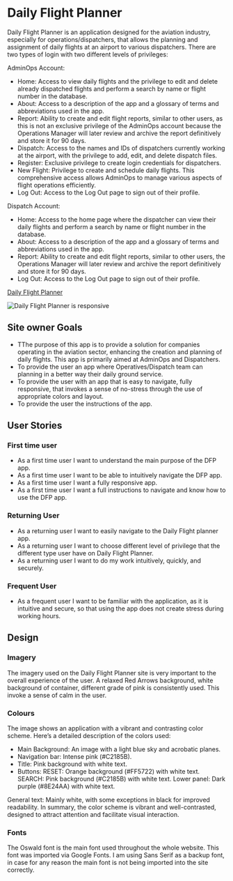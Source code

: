 # **Daily Flight Planner**

Daily Flight Planner is an application designed for the aviation industry, especially for operations/dispatchers, that allows the planning and assignment of daily flights at an airport to various dispatchers. There are two types of login with two different levels of privileges:

AdminOps Account:

- Home: Access to view daily flights and the privilege to edit and delete already dispatched flights and perform a search by name or flight number in the database.
- About: Access to a description of the app and a glossary of terms and abbreviations used in the app.
- Report: Ability to create and edit flight reports, similar to other users, as this is not an exclusive privilege of the AdminOps account because the Operations Manager will later review and archive the report definitively and store it for 90 days.
- Dispatch: Access to the names and IDs of dispatchers currently working at the airport, with the privilege to add, edit, and delete dispatch files.
- Register: Exclusive privilege to create login credentials for dispatchers.
- New Flight: Privilege to create and schedule daily flights.
This comprehensive access allows AdminOps to manage various aspects of flight operations efficiently.
- Log Out: Access to the Log Out page to sign out of their profile.

Dispatch Account:

- Home: Access to the home page where the dispatcher can view their daily flights and perform a search by name or flight number in the database.
- About: Access to a description of the app and a glossary of terms and abbreviations used in the app.
- Report: Ability to create and edit flight reports, similar to other users, the Operations Manager will later review and archive the report definitively and store it for 90 days.
- Log Out: Access to the Log Out page to sign out of their profile.

[Daily Flight Planner](https://daily-flight-planner-3bcd72540a25.herokuapp.com/)

![Daily Flight Planner is responsive](assets/img/AmIResponsive.png)

## Site owner Goals

- TThe purpose of this app is to provide a solution for companies operating in the aviation sector, enhancing the creation and planning of daily flights. This app is primarily aimed at AdminOps and Dispatchers.
- To provide the user an app where Operatives/Dispatch team can planning in a better way their daily ground service.
- To provide the user with an app that is easy to navigate, fully responsive, that invokes a sense of no-stress through the use of appropriate colors and layout.
- To provide the user the instructions of the app.

## User Stories

### First time user

- As a first time user I want to understand the main purpose of the DFP app.
- As a first time user I want to be able to intuitively navigate the DFP app.
- As a first time user I want a fully responsive app.
- As a first time user I want a full instructions to navigate and know how to use the DFP app.

### Returning User

- As a returning user I want to easily navigate to the Daily Flight planner app.
- As a returning user I want to choose different level of privilege that the different type user have on Daily Flight Planner.
- As a returning user I want to do my work intuitively, quickly, and securely.

### Frequent User

- As a frequent user I want to be familiar with the application, as it is intuitive and secure, so that using the app does not create stress during working hours.

## Design

### Imagery

The imagery used on the Daily Flight Planner site is very important to the overall experience of the user. A relaxed Red Arrows background, white background of container, different grade of pink is consistently used. This invoke a sense of calm in the user.

### Colours

The image shows an application with a vibrant and contrasting color scheme. Here’s a detailed description of the colors used:

- Main Background: An image with a light blue sky and acrobatic planes.
- Navigation bar: Intense pink (#C2185B).
- Title: Pink background with white text.
- Buttons:
    RESET: Orange background (#FF5722) with white text.
    SEARCH: Pink background (#C2185B) with white text.
Lower panel: Dark purple (#8E24AA) with white text.

General text: Mainly white, with some exceptions in black for improved readability.
In summary, the color scheme is vibrant and well-contrasted, designed to attract attention and facilitate visual interaction.


### Fonts

The Oswald font is the main font used throughout the whole website. This font was imported via Google Fonts. I am using Sans Serif as a backup font, in case for any reason the main font is not being imported into the site correctly.